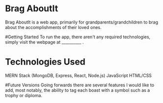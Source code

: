 # Brag AboutIt
Brag AboutIt is a web app, primarily for grandparents/grandchildren to brag about the accomplishments of their loved ones.


#Getting Started
To run the app, there aren't any required technologies, simply visit the webpage at __________ .


# Technologies Used
MERN Stack (MongoDB, Express, React, Node.js)
JavaScript
HTML/CSS

#Future Versions
Going forwards there are several features I would like to add, most notably, the ability to tag each boast with a symbol such as a trophy or diploma.
